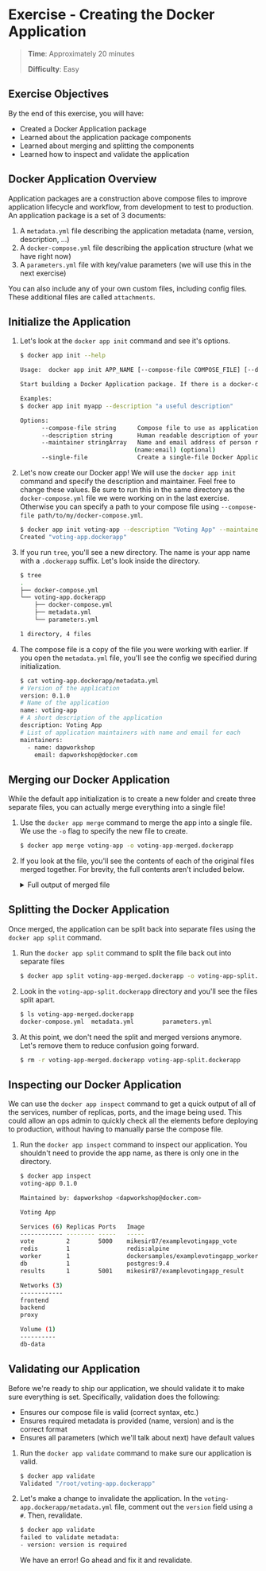# Exercise - Creating the Docker Application

> **Time**: Approximately 20 minutes
>
> **Difficulty**: Easy

## Exercise Objectives

By the end of this exercise, you will have:

- Created a Docker Application package
- Learned about the application package components
- Learned about merging and splitting the components
- Learned how to inspect and validate the application



## Docker Application Overview

Application packages are a construction above compose files to improve application lifecycle and workflow, from development to test to production. An application package is a set of 3 documents:

1. A `metadata.yml` file describing the application metadata (name, version, description, ...)
2. A `docker-compose.yml` file describing the application structure (what we have right now)
3. A `parameters.yml` file with key/value parameters (we will use this in the next exercise)

You can also include any of your own custom files, including config files. These additional files are called `attachments`.

## Initialize the Application

1. Let's look at the `docker app init` command and see it's options.

    ```bash
    $ docker app init --help

    Usage:  docker app init APP_NAME [--compose-file COMPOSE_FILE] [--description DESCRIPTION] [--maintainer NAME:EMAIL ...] [OPTIONS]

    Start building a Docker Application package. If there is a docker-compose.yml file in the current directory it will be copied and used.

    Examples:
    $ docker app init myapp --description "a useful description"

    Options:
          --compose-file string      Compose file to use as application base (optional)
          --description string       Human readable description of your application (optional)
          --maintainer stringArray   Name and email address of person responsible for the application
                                    (name:email) (optional)
          --single-file              Create a single-file Docker Application definition
    ```

2. Let's now create our Docker app! We will use the `docker app init` command and specify the description and maintainer. Feel free to change these values. Be sure to run this in the same directory as the `docker-compose.yml` file we were working on in the last exercise. Otherwise you can specify a path to your compose file using `--compose-file path/to/my/docker-compose.yml`.

    ```bash
    $ docker app init voting-app --description "Voting App" --maintainer "dapworkshop:dapworkshop@docker.com"
    Created "voting-app.dockerapp"
    ```

3. If you run `tree`, you'll see a new directory. The name is your app name with a `.dockerapp` suffix. Let's look inside the directory.

    ```bash
    $ tree
    .
    ├── docker-compose.yml
    └── voting-app.dockerapp
        ├── docker-compose.yml
        ├── metadata.yml
        └── parameters.yml

    1 directory, 4 files
    ```

4. The compose file is a copy of the file you were working with earlier. If you open the `metadata.yml` file, you'll see the config we specified during initialization.

    ```bash
    $ cat voting-app.dockerapp/metadata.yml
    # Version of the application
    version: 0.1.0
    # Name of the application
    name: voting-app
    # A short description of the application
    description: Voting App
    # List of application maintainers with name and email for each
    maintainers:
      - name: dapworkshop
        email: dapworkshop@docker.com
    ```



## Merging our Docker Application

While the default app initialization is to create a new folder and create three separate files, you can actually merge everything into a single file!

1. Use the `docker app merge` command to merge the app into a single file. We use the `-o` flag to specify the new file to create.

    ```bash
    $ docker app merge voting-app -o voting-app-merged.dockerapp
    ```

2. If you look at the file, you'll see the contents of each of the original files merged together. For brevity, the full contents aren't included below.

    <details>
      <summary>Full output of merged file</summary>

    ```bash
    $ cat voting-app-merged.dockerapp
    # Version of the application
    version: 0.1.0
    # Name of the application
    name: voting-app
    # A short description of the application
    description:
    # List of application maintainers with name and email for each
    maintainers:
    - name: root
        email:

    ---
    version: "3.7"

    services:
    vote:
        image: mikesir87/examplevotingapp_vote
        networks:
        - frontend
        ports:
        - 5000:80
        depends_on:
        - redis
        deploy:
        replicas: 2
        update_config:
            parallelism: 2
        restart_policy:
            condition: on-failure

    redis:
        image: redis:alpine
        networks:
        - frontend
        deploy:
        replicas: 1
        update_config:
            parallelism: 2
            delay: 10s
        restart_policy:
            condition: on-failure

    worker:
        image: dockersamples/examplevotingapp_worker
        networks:
        - frontend
        - backend
        deploy:
        replicas: 1
        restart_policy:
            condition: on-failure
            delay: 10s
            max_attempts: 3
            window: 120s
        placement:
            constraints: [node.role == manager]

    db:
        image: postgres:9.4
        networks:
        - backend
        volumes:
        - db-data:/var/lib/postgresql/data
        deploy:
        placement:
            constraints: [node.role == manager]

    results:
        image: mikesir87/examplevotingapp_result
        ports:
        - 5001:80
        networks:
        - backend
        depends_on:
        - db
        deploy:
        replicas: 1
        update_config:
            parallelism: 2
            delay: 10s
        restart_policy:
            condition: on-failure

    networks:
    frontend:
        name: front-tier
    backend:
        name: back-tier

    volumes:
    db-data:
    ---
    {}
    ```

## Splitting the Docker Application

Once merged, the application can be split back into separate files using the `docker app split` command.

1. Run the `docker app split` command to split the file back out into separate files

    ```bash
    $ docker app split voting-app-merged.dockerapp -o voting-app-split.dockerapp
    ```

2. Look in the `voting-app-split.dockerapp` directory and you'll see the files split apart.

    ```bash
    $ ls voting-app-merged.dockerapp
    docker-compose.yml  metadata.yml        parameters.yml
    ```

3. At this point, we don't need the split and merged versions anymore. Let's remove them to reduce confusion going forward.

    ```bash
    $ rm -r voting-app-merged.dockerapp voting-app-split.dockerapp
    ```


## Inspecting our Docker Application

We can use the `docker app inspect` command to get a quick output of all of the services, number of replicas, ports, and the image being used. This could allow an ops admin to quickly check all the elements before deploying to production, without having to manually parse the compose file.

1. Run the `docker app inspect` command to inspect our application. You shouldn't need to provide the app name, as there is only one in the directory.

    ```bash
    $ docker app inspect
    voting-app 0.1.0

    Maintained by: dapworkshop <dapworkshop@docker.com>

    Voting App

    Services (6) Replicas Ports   Image
    ------------ -------- -----   -----
    vote         2        5000    mikesir87/examplevotingapp_vote
    redis        1                redis:alpine
    worker       1                dockersamples/examplevotingapp_worker
    db           1                postgres:9.4
    results      1        5001    mikesir87/examplevotingapp_result

    Networks (3)
    ------------
    frontend
    backend
    proxy

    Volume (1)
    ----------
    db-data
    ```



## Validating our Application

Before we're ready to ship our application, we should validate it to make sure everything is set. Specifically, validation does the following:

- Ensures our compose file is valid (correct syntax, etc.)
- Ensures required metadata is provided (name, version) and is the correct format
- Ensures all parameters (which we'll talk about next) have default values

1. Run the `docker app validate` command to make sure our application is valid.

    ```bash
    $ docker app validate
    Validated "/root/voting-app.dockerapp"
    ```

2. Let's make a change to invalidate the application. In the `voting-app.dockerapp/metadata.yml` file, comment out the `version` field using a `#`. Then, revalidate.

    ```bash
    $ docker app validate
    failed to validate metadata:
    - version: version is required
    ```

    We have an error! Go ahead and fix it and revalidate.
